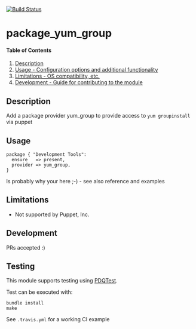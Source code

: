 [![Build Status](https://travis-ci.org/GeoffWilliams/puppet-package_yum_group.svg?branch=master)](https://travis-ci.org/GeoffWilliams/puppet-package_yum_group)
# package_yum_group

#### Table of Contents

1. [Description](#description)
1. [Usage - Configuration options and additional functionality](#usage)
1. [Limitations - OS compatibility, etc.](#limitations)
1. [Development - Guide for contributing to the module](#development)

## Description

Add a package provider yum_group to provide access to `yum groupinstall` via puppet

## Usage

```puppet
package { "Development Tools":
  ensure   => present,
  provider => yum_group,
}
```

Is probably why your here ;-) - see also reference and examples


## Limitations
* Not supported by Puppet, Inc.

## Development

PRs accepted :)

## Testing
This module supports testing using [PDQTest](https://github.com/declarativesystems/pdqtest).


Test can be executed with:

```
bundle install
make
```

See `.travis.yml` for a working CI example
